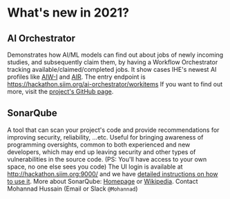 # What's new in 2021?
## AI Orchestrator
Demonstrates how AI/ML models can find out about jobs of newly incoming studies, and subsequently claim them, by having a Workflow Orchestrator tracking available/claimed/completed jobs. It show cases IHE's newest AI profiles like [AIW-I](https://www.ihe.net/uploadedFiles/Documents/Radiology/IHE_RAD_Suppl_AIW-I.pdf) and [AIR](https://www.ihe.net/uploadedFiles/Documents/Radiology/IHE_RAD_Suppl_AIR.pdf). 
The entry endpoint is https://hackathon.siim.org/ai-orchestrator/workitems
If you want to find out more, visit the [project's GitHub page](https://github.com/ImagingInformatics/orthanc-ai-orchestrator).

## SonarQube
A tool that can scan your project's code and provide recommendations for improving security, reliability, ...etc. Useful for bringing awareness of programming oversights, common to both experienced and new developers, which may end up leaving security and other types of vulnerabilities in the source code. (PS: You'll have access to your own space, no one else sees you code)
The UI login is available at http://hackathon.siim.org:9000/ and we have [detailed instructions on how to use it](https://drive.google.com/file/d/1RS8va6foiqH89d4-s_FtLUlcMRc1WPYq/view?usp=sharing).
More about SonarQube: [Homepage](https://www.sonarqube.org/) or [Wikipedia](https://en.wikipedia.org/wiki/SonarQube).
Contact Mohannad Hussain (Email or Slack `@Mohannad`)